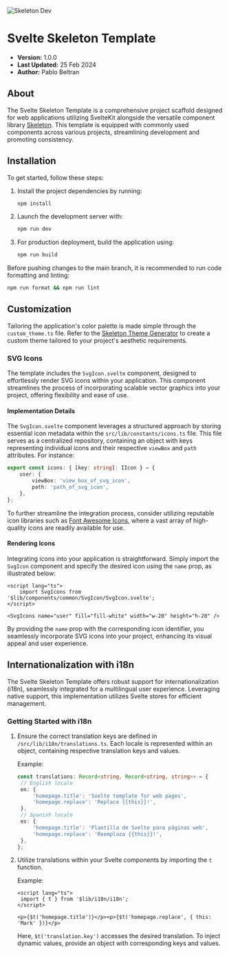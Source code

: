 ![Skeleton Dev](https://user-images.githubusercontent.com/1509726/199282306-7454adcb-b765-4618-8438-67655a7dee47.png)

# Svelte Skeleton Template

- **Version:** 1.0.0
- **Last Updated:** 25 Feb 2024
- **Author:** Pablo Beltran

## About

The Svelte Skeleton Template is a comprehensive project scaffold designed for web applications utilizing SvelteKit alongside the versatile component library [Skeleton](https://www.skeleton.dev/). This template is equipped with commonly used components across various projects, streamlining development and promoting consistency.

## Installation

To get started, follow these steps:

1. Install the project dependencies by running:

   ```bash
   npm install
   ```

2. Launch the development server with:

   ```bash
   npm run dev
   ```

3. For production deployment, build the application using:
   ```bash
   npm run build
   ```

Before pushing changes to the main branch, it is recommended to run code formatting and linting:

```bash
npm run format && npm run lint
```

## Customization

Tailoring the application's color palette is made simple through the `custom_theme.ts` file. Refer to the [Skeleton Theme Generator](https://www.skeleton.dev/docs/generator) to create a custom theme tailored to your project's aesthetic requirements.

### SVG Icons

The template includes the `SvgIcon.svelte` component, designed to effortlessly render SVG icons within your application. This component streamlines the process of incorporating scalable vector graphics into your project, offering flexibility and ease of use.

#### Implementation Details

The `SvgIcon.svelte` component leverages a structured approach by storing essential icon metadata within the `src/lib/constants/icons.ts` file. This file serves as a centralized repository, containing an object with keys representing individual icons and their respective `viewBox` and `path` attributes. For instance:

```typescript
export const icons: { [key: string]: IIcon } = {
	user: {
		viewBox: 'view_box_of_svg_icon',
		path: 'path_of_svg_icon',
	},
};
```

To further streamline the integration process, consider utilizing reputable icon libraries such as [Font Awesome Icons](https://fontawesome.com/search?m=free&o=r), where a vast array of high-quality icons are readily available for use.

#### Rendering Icons

Integrating icons into your application is straightforward. Simply import the `SvgIcon` component and specify the desired icon using the `name` prop, as illustrated below:

```svelte
<script lang="ts">
	import SvgIcons from '$lib/components/common/SvgIcon/SvgIcon.svelte';
</script>

<SvgIcons name="user" fill="fill-white" width="w-20" height="h-20" />
```

By providing the `name` prop with the corresponding icon identifier, you seamlessly incorporate SVG icons into your project, enhancing its visual appeal and user experience.

## Internationalization with i18n

The Svelte Skeleton Template offers robust support for internationalization (i18n), seamlessly integrated for a multilingual user experience. Leveraging native support, this implementation utilizes Svelte stores for efficient management.

### Getting Started with i18n

1. Ensure the correct translation keys are defined in `/src/lib/i18n/translations.ts`. Each locale is represented within an object, containing respective translation keys and values.

   Example:

   ```typescript
   const translations: Record<string, Record<string, string>> = {
   	// English locale
   	en: {
   		'homepage.title': 'Svelte template for web pages',
   		'homepage.replace': 'Replace {{this}}!',
   	},
   	// Spanish locale
   	es: {
   		'homepage.title': 'Plantilla de Svelte para páginas web',
   		'homepage.replace': 'Reemplaza {{this}}!',
   	},
   };
   ```

2. Utilize translations within your Svelte components by importing the `t` function.

   Example:

   ```svelte
   <script lang="ts">
   	import { t } from '$lib/i18n/i18n';
   </script>

   <p>{$t('homepage.title')}</p><p>{$t('homepage.replace', { this: 'Mark' })}</p>
   ```

   Here, `$t('translation.key')` accesses the desired translation. To inject dynamic values, provide an object with corresponding keys and values.

